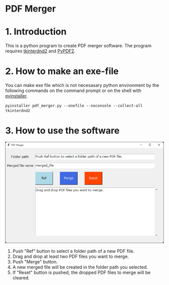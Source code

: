 PDF Merger
===

# 1. Introduction

This is a python program to create PDF merger software.
The program requires [tkinterdnd2](https://pypi.org/project/tkinterdnd2/) and [PyPDF2](https://pypi.org/project/PyPDF2/).


# 2. How to make an exe-file

You can make exe file which is not necesasary python environment by the following commands on the command prompt or on the shell with [pyinstaller](https://pypi.org/project/pyinstaller/).
```shell
pyinstaller pdf_merger.py --onefile --noconsole --collect-all tkinterdnd2
```

# 3. How to use the software

<img src="figure\PDF_Merger.png" alt="spyder_disp" style="zoom: 66%;" />

1. Push "Ref" button to select a folder path of a new PDF file.
1. Drag and drop at least two PDF files you want to merge.
1. Push "Merge" button.
1. A new merged file will be created in the folder path you selected.
1. If "Reset" button is pushed, the dropped PDF files to merge will be cleared.

